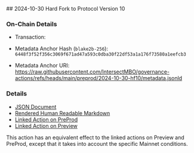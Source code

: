## 2024-10-30 Hard Fork to Protocol Version 10

### On-Chain Details

- Transaction:

- Metadata Anchor Hash (`blake2b-256`): `6448f3f52f356c3069f671ad47a593c0dba30f22df53a1a176f73580a1eefcb3`
- Metadata Anchor URI: <https://raw.githubusercontent.com/IntersectMBO/governance-actions/refs/heads/main/preprod/2024-10-30-hf10/metadata.jsonld>

### Details

- [JSON Document](./metadata.jsonld)
- [Rendered Human Readable Markdown](./metadata.jsonld.md)
- [Linked Action on PreProd](../../preprod/2024-10-30-hf10/README.md)
- [Linked Action on Preview](../../preview/2024-10-30-hf10/README.md)


This action has an equivalent effect to the linked actions on Preview and PreProd, except that it takes into account the specific Mainnet conditions.
